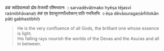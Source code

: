 <section>
<section data-markdown>
## सर्वदेवात्मको ह्येष तेजस्वी रश्मिभावनः ।
sarvadēvātmako hyēṣa tējasvī raśmibhāvanaḥ
## एष देवासुरगणाँल्लोकान् पाति गभस्तिभिः ॥
ēṣa dēvāsuragaṇām̐llokān pāti gabhastibhiḥ

> He is the very confluence of all Gods, the brilliant one whose essence is light.  
> His falling rays nourish the worlds of the Devas and the Asuras and all in between.

<!--
He indeed represent the totality of all celestial beings. He is self-luminous and sustains all with his rays. He nourishes and energizes the inhabitants of all the worlds and the race of Devas and Asuras.

Indeed, He is the very embodiment of all Gods. He is self-luminous and sustains all with his rays. He nourishes and energizes the inhabitants of all the worlds as well as the host of Gods and demons by his Rays.
-->
</section>
</section>
